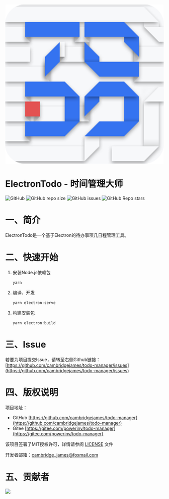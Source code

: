 ![ElectronTodo](public/icon/icon.png)

# ElectronTodo - 时间管理大师

![GitHub](https://img.shields.io/github/license/cambridgejames/todo-manager)
![GitHub repo size](https://img.shields.io/github/repo-size/cambridgejames/todo-manager)
![GitHub issues](https://img.shields.io/github/issues/cambridgejames/todo-manager)
![GitHub Repo stars](https://img.shields.io/github/stars/cambridgejames/todo-manager?style=social)

# 一、简介

ElectronTodo是一个基于Electron的待办事项几日程管理工具。

# 二、快速开始

1. 安装Node.js依赖包

    ```shell
    yarn
    ```

2. 编译、开发

    ```shell
    yarn electron:serve
    ```

3. 构建安装包

    ```shell
    yarn electron:build
    ```

# 三、Issue

若要为项目提交Issue，请转至右侧Github链接：[https://github.com/cambridgejames/todo-manager/issues](https://github.com/cambridgejames/todo-manager/issues)

# 四、版权说明

项目地址：

- GitHub [https://github.com/cambridgejames/todo-manager](https://github.com/cambridgejames/todo-manager)
- Gitee [https://gitee.com/powerinv/todo-manager](https://gitee.com/powerinv/todo-manager)

该项目签署了MIT授权许可，详情请参阅 [LICENSE](LICENSE) 文件

开发者邮箱：cambridge_james@foxmail.com

# 五、贡献者

<a href="https://github.com/cambridgejames/todo-manager/graphs/contributors">
  <img src="https://contrib.rocks/image?repo=cambridgejames/todo-manager" />
</a>
